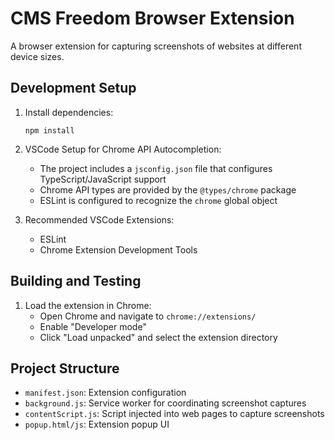# CMS Freedom Browser Extension

A browser extension for capturing screenshots of websites at different device sizes.

## Development Setup

1. Install dependencies:
   ```
   npm install
   ```

2. VSCode Setup for Chrome API Autocompletion:
   - The project includes a `jsconfig.json` file that configures TypeScript/JavaScript support
   - Chrome API types are provided by the `@types/chrome` package
   - ESLint is configured to recognize the `chrome` global object

3. Recommended VSCode Extensions:
   - ESLint
   - Chrome Extension Development Tools

## Building and Testing

1. Load the extension in Chrome:
   - Open Chrome and navigate to `chrome://extensions/`
   - Enable "Developer mode"
   - Click "Load unpacked" and select the extension directory

## Project Structure

- `manifest.json`: Extension configuration
- `background.js`: Service worker for coordinating screenshot captures
- `contentScript.js`: Script injected into web pages to capture screenshots
- `popup.html/js`: Extension popup UI
